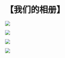 # 【我们的相册】

![](_static/images/GroupSword.JPG)


![](_static/images/FiveFlowers.jpg)


![](_static/images/FourMotars.JPG)


![](_static/images/FiveFlowers2.JPG)



